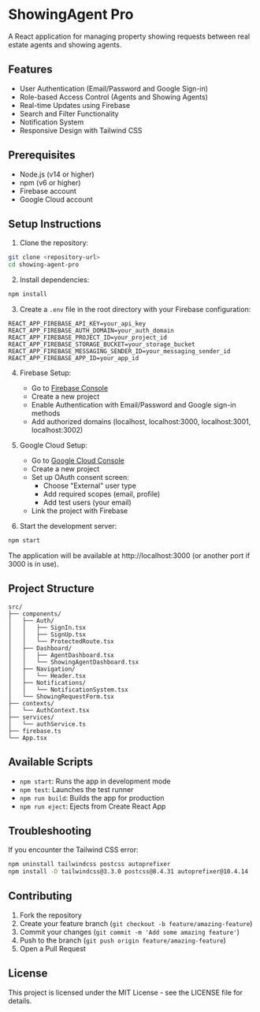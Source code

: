 # ShowingAgent Pro

A React application for managing property showing requests between real estate agents and showing agents.

## Features

- User Authentication (Email/Password and Google Sign-in)
- Role-based Access Control (Agents and Showing Agents)
- Real-time Updates using Firebase
- Search and Filter Functionality
- Notification System
- Responsive Design with Tailwind CSS

## Prerequisites

- Node.js (v14 or higher)
- npm (v6 or higher)
- Firebase account
- Google Cloud account

## Setup Instructions

1. Clone the repository:
```bash
git clone <repository-url>
cd showing-agent-pro
```

2. Install dependencies:
```bash
npm install
```

3. Create a `.env` file in the root directory with your Firebase configuration:
```
REACT_APP_FIREBASE_API_KEY=your_api_key
REACT_APP_FIREBASE_AUTH_DOMAIN=your_auth_domain
REACT_APP_FIREBASE_PROJECT_ID=your_project_id
REACT_APP_FIREBASE_STORAGE_BUCKET=your_storage_bucket
REACT_APP_FIREBASE_MESSAGING_SENDER_ID=your_messaging_sender_id
REACT_APP_FIREBASE_APP_ID=your_app_id
```

4. Firebase Setup:
   - Go to [Firebase Console](https://console.firebase.google.com)
   - Create a new project
   - Enable Authentication with Email/Password and Google sign-in methods
   - Add authorized domains (localhost, localhost:3000, localhost:3001, localhost:3002)

5. Google Cloud Setup:
   - Go to [Google Cloud Console](https://console.cloud.google.com)
   - Create a new project
   - Set up OAuth consent screen:
     - Choose "External" user type
     - Add required scopes (email, profile)
     - Add test users (your email)
   - Link the project with Firebase

6. Start the development server:
```bash
npm start
```

The application will be available at http://localhost:3000 (or another port if 3000 is in use).

## Project Structure

```
src/
├── components/
│   ├── Auth/
│   │   ├── SignIn.tsx
│   │   ├── SignUp.tsx
│   │   └── ProtectedRoute.tsx
│   ├── Dashboard/
│   │   ├── AgentDashboard.tsx
│   │   └── ShowingAgentDashboard.tsx
│   ├── Navigation/
│   │   └── Header.tsx
│   ├── Notifications/
│   │   └── NotificationSystem.tsx
│   └── ShowingRequestForm.tsx
├── contexts/
│   └── AuthContext.tsx
├── services/
│   └── authService.ts
├── firebase.ts
└── App.tsx
```

## Available Scripts

- `npm start`: Runs the app in development mode
- `npm test`: Launches the test runner
- `npm run build`: Builds the app for production
- `npm run eject`: Ejects from Create React App

## Troubleshooting

If you encounter the Tailwind CSS error:
```bash
npm uninstall tailwindcss postcss autoprefixer
npm install -D tailwindcss@3.3.0 postcss@8.4.31 autoprefixer@10.4.14
```

## Contributing

1. Fork the repository
2. Create your feature branch (`git checkout -b feature/amazing-feature`)
3. Commit your changes (`git commit -m 'Add some amazing feature'`)
4. Push to the branch (`git push origin feature/amazing-feature`)
5. Open a Pull Request

## License

This project is licensed under the MIT License - see the LICENSE file for details.

